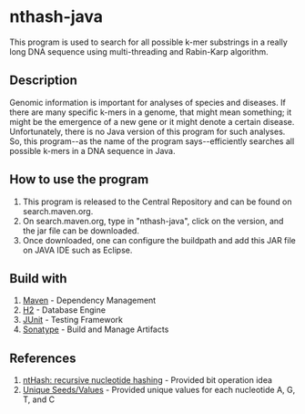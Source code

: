 # nthash-java
This program is used to search for all possible k-mer substrings in a really long DNA sequence using multi-threading and Rabin-Karp algorithm.

## Description
Genomic information is important for analyses of species and diseases. If there are many specific k-mers in a genome, that might mean something; it might be the emergence of a new gene or it might denote a certain disease. Unfortunately, there is no Java version of this program for such analyses. So, this program--as the name of the program says--efficiently searches all possible k-mers in a DNA sequence in Java.

## How to use the program
1. This program is released to the Central Repository and can be found on search.maven.org.
2. On search.maven.org, type in "nthash-java", click on the version, and the jar file can be downloaded.
3. Once downloaded, one can configure the buildpath and add this JAR file on JAVA IDE such as Eclipse.

## Build with
1. [Maven](https://maven.apache.org/) - Dependency Management <br />
2. [H2](https://www.h2database.com/html/main.html) - Database Engine <br />
3. [JUnit](https://junit.org/junit5/) - Testing Framework <br />
4. [Sonatype](https://www.sonatype.com/) - Build and Manage Artifacts <br />

## References
1. [ntHash: recursive nucleotide hashing](https://academic.oup.com/bioinformatics/article/32/22/3492/2525588) - Provided bit operation idea <br />
2. [Unique Seeds/Values](https://github.com/bcgsc/ntHash) - Provided unique values for each nucleotide A, G, T, and C <br />
